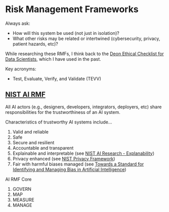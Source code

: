 # Risk Management Frameworks

Always ask:
* How will this system be used (not just in isolation)?
* What other risks may be related or intertwined (cybersecurity, privacy, patient hazards, etc)?

While researching these RMFs, I think back to the [Deon Ethical Checklist for Data Scientists](https://deon.drivendata.org/), which I have used in the past.

Key acronyms:
* Test, Evaluate, Verify, and Validate (TEVV)

## [NIST AI RMF](https://doi.org/10.6028/NIST.AI.100-1)

All AI actors (e.g., designers, developers, integrators, deployers, etc) share responsibilities for the trustworthiness of an AI system.

Characteristics of trustworthy AI systems include...
1. Valid and reliable
2. Safe
3. Secure and resilient
4. Accountable and transparent
5. Explainable and interpretable (see [NIST AI Research - Explanability](https://www.nist.gov/artificial-intelligence/ai-research-explainability))
6. Privacy enhanced (see [NIST Privacy Framework](https://doi.org/10.6028/NIST.CSWP.01162020))
7. Fair with harmful biases managed (see [Towards a Standard for Identifying and Managing Bias in Artificial Intelligence](https://doi.org/10.6028/NIST.SP.1270))

AI RMF Core
1. GOVERN
2. MAP
3. MEASURE
4. MANAGE

